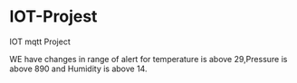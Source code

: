 # IOT-Projest
IOT mqtt Project

WE have changes in range of alert for temperature is above 29,Pressure is above 890 and Humidity is above 14.
